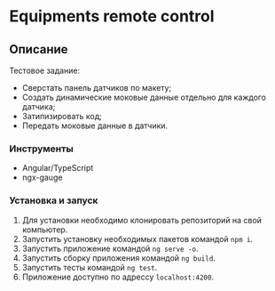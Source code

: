 # Equipments remote control

## Описание

Тестовое задание:
- Сверстать панель датчиков по макету;
- Создать динамические моковые данные отдельно для каждого датчика;
- Затипизировать код;
- Передать моковые данные в датчики.


### Инструменты

- Angular/TypeScript
- ngx-gauge


### Установка и запуск

1. Для установки необходимо клонировать репозиторий на свой компьютер.
2. Запустить установку необходимых пакетов командой `npm i`.
3. Запустить приложение командой `ng serve -o`.
4. Запустить сборку приложения командой `ng build`.
5. Запустить тесты командой `ng test`.
6. Приложение доступно по адрессу `localhost:4200`.
